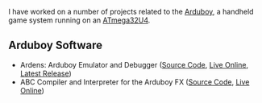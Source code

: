 I have worked on a number of projects related to the [Arduboy](https://www.arduboy.com/), a handheld game system running on an [ATmega32U4](https://www.microchip.com/en-us/product/atmega32u4).

## Arduboy Software

- Ardens: Arduboy Emulator and Debugger ([Source Code](https://github.com/tiberiusbrown/Ardens), [Live Online](https://tiberiusbrown.github.io/Ardens/), [Latest Release](https://github.com/tiberiusbrown/Ardens/releases/latest))
- ABC Compiler and Interpreter for the Arduboy FX ([Source Code](https://github.com/tiberiusbrown/abc), [Live Online](https://tiberiusbrown.github.io/abc/))
